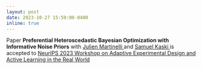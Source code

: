 ```yaml
---
layout: post
date: 2023-10-27 15:59:00-0400
inline: true
---
```


<!-- I will work as a research assistant in the Department of System Engineering and Engineering Management, at the Chinese University of Hong Kong. I will be supervised by <a href='https://www.vietanhnguyen.net/'> Viet Anh Nguyen </a>. The project is about personalized recourse recommendation with Bayesian preference elicitation. -->

Paper **Preferential Heteroscedastic Bayesian Optimization with
Informative Noise Priors** with <a href='https://julienmartinelli.github.io/'> Julien Martinelli </a> and <a href='https://people.aalto.fi/samuel.kaski'> Samuel Kaski </a> is accepted to <a href='https://realworldml.github.io/neurips2023/'> NeurIPS 2023 Workshop on Adaptive Experimental Design and Active Learning in the Real World </a> 
